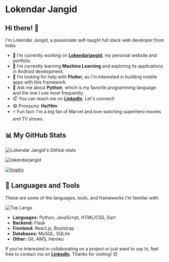 # Lokendar Jangid

## Hi there! 👋

I'm Lokendar Jangid, a passionate self-taught full stack web developer from India.

- 🔭 I’m currently working on [**Lokendarjangid**](https://lokendarjangid.github.io), my personal website and portfolio.
- 🌱 I’m currently learning **Machine Learning** and exploring its applications in Android development.
- 🤔 I’m looking for help with **Flutter**, as I'm interested in building mobile apps with this framework.
- 💬 Ask me about **Python**, which is my favorite programming language and the one I use most frequently.
- 📫 You can reach me on [**LinkedIn**](https://linkedin.com/in/lokendar-jangid). Let's connect!
- 😄 Pronouns: **He/Him**
- ⚡ Fun fact: I'm a big fan of Marvel and love watching superhero movies and TV shows.

## 📊 My GitHub Stats

![Lokendar Jangid's GitHub stats](https://github-readme-stats.vercel.app/api?username=lokendarjangid&show_icons=true&theme=radical)

<p><img align="center" src="https://github-readme-streak-stats.herokuapp.com/?user=lokendarjangid&theme=radical" alt="lokendarjangid" /></p>

[![trophy](https://github-profile-trophy.vercel.app/?username=lokendarjangid&theme=radical)](https://github.com/ryo-ma/github-profile-trophy)

## 🚀 Languages and Tools

These are some of the languages, tools, and frameworks I'm familiar with:

![Top Langs](https://github-readme-stats.vercel.app/api/top-langs/?username=lokendarjangid&layout=compact&theme=radical)

<!--- List of tools and frameworks here --->
* **Languages:** Python, JavaScript, HTML/CSS, Dart
* **Backend:** Flask
* **Frontend:** React.js, Bootstrap
* **Databases:** MySQL, SQLite
* **Other:** Git, AWS, Heroku

If you're interested in collaborating on a project or just want to say hi, feel free to contact me on [**LinkedIn**](https://linkedin.com/in/lokendar-jangid). Thanks for visiting! 😊
